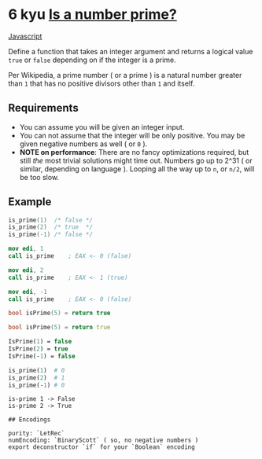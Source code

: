 # 6 kyu [Is a number prime?](https://www.codewars.com/kata/5262119038c0985a5b00029f)

<!-- START LANGUAGE_LINKS -->

[Javascript](./javascript.js)

<!-- END LANGUAGE_LINKS -->

Define a function that takes an integer argument and returns a logical value `true` or `false` depending on if the integer is a prime.

Per Wikipedia, a prime number ( or a prime ) is a natural number greater than `1` that has no positive divisors other than `1` and itself.

## Requirements

* You can assume you will be given an integer input.
* You can not assume that the integer will be only positive. You may be given negative numbers as well ( or `0` ).
* **NOTE on performance**: There are no fancy optimizations required, but still _the_ most trivial solutions might time out. Numbers go up to 2^31 ( or similar, depending on language ). Looping all the way up to `n`, or `n/2`, will be too slow.

## Example

```c
is_prime(1)  /* false */
is_prime(2)  /* true  */
is_prime(-1) /* false */
```
```nasm    
mov edi, 1
call is_prime    ; EAX <- 0 (false)

mov edi, 2
call is_prime    ; EAX <- 1 (true)

mov edi, -1
call is_prime    ; EAX <- 0 (false)
```
```c++
bool isPrime(5) = return true
```
```d
bool isPrime(5) = return true
```
```pascal
IsPrime(1) = false
IsPrime(2) = true
IsPrime(-1) = false
```
```perl
is_prime(1)  # 0
is_prime(2)  # 1
is_prime(-1) # 0
```
```lambdacalc
is-prime 1 -> False
is-prime 2 -> True
```

~~~if:lambdacalc
## Encodings

purity: `LetRec`  
numEncoding: `BinaryScott` ( so, no negative numbers )  
export deconstructor `if` for your `Boolean` encoding  
~~~
